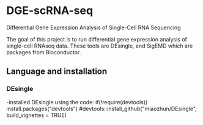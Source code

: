 # DGE-scRNA-seq
Differential Gene Expression Analysis of Single-Cell RNA Sequencing

The goal of this project is to run differential gene expression analysis of single-cell RNAseq data. These tools are DEsingle, and SigEMD which are packages from Bioconductor. 

## Language and installation
### DEsingle 
-installed DEsingle using the code: 
if(!require(devtools)) install.packages("devtools")
#devtools::install_github("miaozhun/DEsingle", build_vignettes = TRUE)



